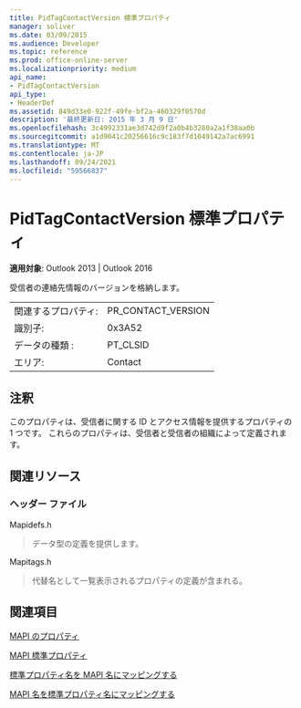 ```yaml
---
title: PidTagContactVersion 標準プロパティ
manager: soliver
ms.date: 03/09/2015
ms.audience: Developer
ms.topic: reference
ms.prod: office-online-server
ms.localizationpriority: medium
api_name:
- PidTagContactVersion
api_type:
- HeaderDef
ms.assetid: 849d33e0-922f-49fe-bf2a-460329f0570d
description: '最終更新日: 2015 年 3 月 9 日'
ms.openlocfilehash: 3c4992331ae3d742d9f2a0b4b3280a2a1f38aa0b
ms.sourcegitcommit: a1d9041c20256616c9c183f7d1049142a7ac6991
ms.translationtype: MT
ms.contentlocale: ja-JP
ms.lasthandoff: 09/24/2021
ms.locfileid: "59566837"
---
```

# <a name="pidtagcontactversion-canonical-property"></a>PidTagContactVersion 標準プロパティ

  
  
**適用対象**: Outlook 2013 | Outlook 2016 
  
受信者の連絡先情報のバージョンを格納します。
  
|||
|:-----|:-----|
|関連するプロパティ:  <br/> |PR_CONTACT_VERSION  <br/> |
|識別子:  <br/> |0x3A52  <br/> |
|データの種類 :   <br/> |PT_CLSID  <br/> |
|エリア:  <br/> |Contact  <br/> |
   
## <a name="remarks"></a>注釈

このプロパティは、受信者に関する ID とアクセス情報を提供するプロパティの 1 つです。 これらのプロパティは、受信者と受信者の組織によって定義されます。
  
## <a name="related-resources"></a>関連リソース

### <a name="header-files"></a>ヘッダー ファイル

Mapidefs.h
  
> データ型の定義を提供します。
    
Mapitags.h
  
> 代替名として一覧表示されるプロパティの定義が含まれる。
    
## <a name="see-also"></a>関連項目



[MAPI のプロパティ](mapi-properties.md)
  
[MAPI 標準プロパティ](mapi-canonical-properties.md)
  
[標準プロパティ名を MAPI 名にマッピングする](mapping-canonical-property-names-to-mapi-names.md)
  
[MAPI 名を標準プロパティ名にマッピングする](mapping-mapi-names-to-canonical-property-names.md)

